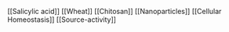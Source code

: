 [[Salicylic acid]]
[[Wheat]]
[[Chitosan]]
[[Nanoparticles]]
[[Cellular Homeostasis]]
[[Source-activity]]
